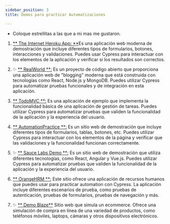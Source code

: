 ```yaml
---
sidebar_position: 3
title: Demos para practicar Automatizaciones

---
```


* Coloque estrellitas a las que a mi mas me gustaron. 

1. [** The Internet Heroku App: **](https://the-internet.herokuapp.com/)Es una aplicación web moderna de demostración que incluye diferentes tipos de formularios, botones, interacciones y validaciones. Puedes usar Cypress para interactuar con los elementos de la aplicación y verificar si los resultados son correctos. 

2. :sparkles: [** RealWorld **:](https://demo.realworld.io/#/) Es un proyecto de código abierto que proporciona una aplicación web de "blogging" moderna que está construida con tecnologías como React, Node.js y MongoDB. Puedes utilizar Cypress para automatizar pruebas funcionales y de integración en esta aplicación. 

3. [** TodoMVC **:](https://todomvc.com/examples/react/#/) Es una aplicación de ejemplo que implementa la funcionalidad básica de una aplicación de gestión de tareas. Puedes utilizar Cypress para automatizar pruebas que validen la funcionalidad de la aplicación y la experiencia del usuario. 

4. [** AutomationPractice **:](http://automationpractice.com/index.php) Es un sitio web de demostración que incluye diferentes tipos de formularios, tablas, botones, etc. Puedes utilizar Cypress para interactuar con los elementos de la página y verificar que las validaciones y la funcionalidad funcionan correctamente.

5. :sparkles: [** Sauce Labs Demo **:](https://www.saucedemo.com/) Es un sitio web de demostración que utiliza diferentes tecnologías, como React, Angular y Vue.js. Puedes utilizar Cypress para automatizar pruebas que validen la funcionalidad de la aplicación y la experiencia del usuario. 


6. [** OrangeHRM **:](https://opensource-demo.orangehrmlive.com/web/index.php/auth/login) Este sitio ofrece una aplicación de recursos humanos que puedes usar para practicar automation con Cypress. La aplicación incluye diferentes escenarios de prueba, como pruebas de autenticación, pruebas de formularios, pruebas de navegación y más. 

7. :sparkles: [** Demo Blaze**](https://www.demoblaze.com/index.html) Sitio web que simula un ecommerce. Ofrece una simulación de compra en línea de una variedad de productos, como teléfonos móviles, laptops, cámaras y otros dispositivos electrónicos. 
